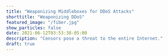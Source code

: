```yaml
---
title: "Weaponizing Middleboxes for DDoS Attacks"
shorttitle: "Weaponizing DDoS"
featured_image: "/fiber.jpg"
show_particles: false
date: 2021-06-12T03:53:38-05:00
description: "Censors pose a threat to the entire Internet."
draft: true
---
```

